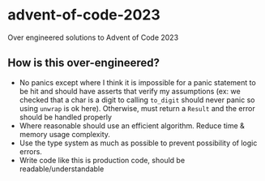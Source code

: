 # advent-of-code-2023

Over engineered solutions to Advent of Code 2023

## How is this over-engineered?

- No panics except where I think it is impossible for a panic statement to be hit and should have asserts that verify my assumptions (ex: we checked that a char is a digit to calling `to_digit` should never panic so using `unwrap` is ok here). Otherwise, must return a `Result` and the error should be handled properly
- Where reasonable should use an efficient algorithm. Reduce time & memory usage complexity.
- Use the type system as much as possible to prevent possibility of logic errors.
- Write code like this is production code, should be readable/understandable
